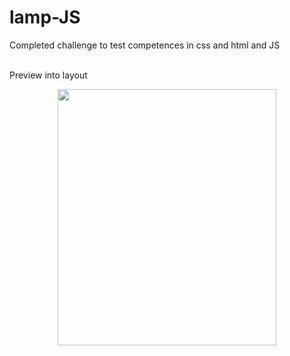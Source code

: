 # lamp-JS



<p>
Completed challenge to test competences in css and html and JS

<br>Preview into layout

<p align="center">
<img src="https://github.com/Natandroulis/lamp-JS/blob/master/assets/img-projt.png?raw=true" height="410px" width="350px"> 
</p>
